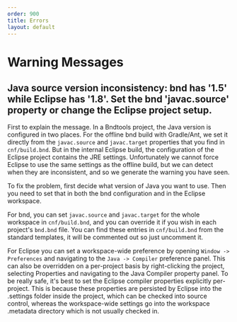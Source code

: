```yaml
---
order: 900
title: Errors
layout: default
---
```


# Warning Messages

## Java source version inconsistency: bnd has '1.5' while Eclipse has '1.8'. Set the bnd 'javac.source' property or change the Eclipse project setup.

First to explain the message. In a Bndtools project, the Java version is configured in two places. For the offline bnd build with Gradle/Ant, we set it directly from the `javac.source` and `javac.target` properties that you find in `cnf/build.bnd`. But in the internal Eclipse build, the configuration of the Eclipse project contains the JRE settings. Unfortunately we cannot force Eclipse to use the same settings as the offline build, but we can detect when they are inconsistent, and so we generate the warning you have seen.

To fix the problem, first decide what version of Java you want to use. Then you need to set that in both the bnd configuration and in the Eclipse workspace.

For bnd, you can set `javac.source` and `javac.target` for the whole workspace in `cnf/build.bnd`, and you can override it if you wish in each project's `bnd.bnd` file. You can find these entries in `cnf/build.bnd` from the standard templates, it will be commented out so just uncomment it.

For Eclipse you can set a workspace-wide preference by opening `Window -> Preferences` and navigating to the `Java -> Compiler` preference panel. This can also be overridden on a per-project basis by right-clicking the project, selecting Properties and navigating to the Java Compiler property panel. To be really safe, it's best to set the Eclipse compiler properties explicitly per-project. This is because these properties are persisted by Eclipse into the .settings folder inside the project, which can be checked into source control, whereas the workspace-wide settings go into the workspace .metadata directory which is not usually checked in.